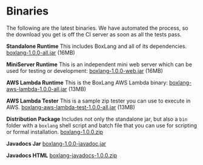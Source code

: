 # Binaries

The following are the latest binaries. We have automated the process, so the download you get is off the CI server as soon as all the tests pass.

**Standalone Runtime**
This includes BoxLang and all of its dependencies.
[boxlang-1.0.0-all.jar](https://downloads.ortussolutions.com/ortussolutions/boxlang/1.0.0/boxlang-1.0.0-all.jar)
(16MB)

**MiniServer Runtime**
This is an independent mini web server which can be used for testing or development:
[boxlang-1.0.0-web.jar](https://downloads.ortussolutions.com/ortussolutions/boxlang-runtimes/boxlang-miniserver/1.0.0/boxlang-miniserver-1.0.0.zip)
(16MB)

**AWS Lambda Runtime**
This is the BoxLang AWS Lambda binary:
[boxlang-aws-lambda-1.0.0-all.jar](https://downloads.ortussolutions.com/ortussolutions/boxlang-runtimes/boxlang-aws-lambda/1.0.0/boxlang-aws-lambda-1.0.0-all.jar)
(13MB)

**AWS Lambda Tester**
This is a sample zip tester you can use to execute in AWS.
[boxlang-aws-lambda-test-1.0.0-all.jar](https://downloads.ortussolutions.com/ortussolutions/boxlang-runtimes/boxlang-aws-lambda/1.0.0/boxlang-aws-lambda-test-1.0.0.zip)
(13MB)

**Distribution Package**
Includes not only the standalone jar, but also a `bin` folder with a `boxlang` shell script and batch file that you can use for scripting or formal installation.
[boxlang-1.0.0.zip](https://downloads.ortussolutions.com/ortussolutions/boxlang/1.0.0/boxlang-1.0.0.zip)

**Javadocs Jar**
[boxlang-1.0.0-javadoc.jar](https://downloads.ortussolutions.com/ortussolutions/boxlang/1.0.0/boxlang-1.0.0-javadoc.jar)

**Javadocs HTML**
[boxlang-javadocs-1.0.0.zip](https://downloads.ortussolutions.com/ortussolutions/boxlang/1.0.0/boxlang-javadocs-1.0.0.zip)

